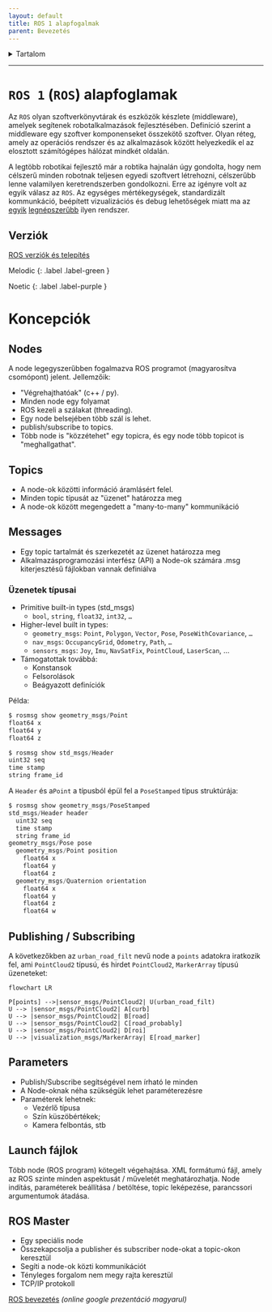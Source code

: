 ```yaml
---
layout: default
title: ROS 1 alapfogalmak
parent: Bevezetés
---
```


 

<details markdown="block">
  <summary>
    Tartalom
  </summary>
  {: .text-delta }
1. TOC
{:toc}
</details>

---


# `ROS 1` (`ROS`) alapfoglamak

Az `ROS` olyan szoftverkönyvtárak és eszközök készlete (middleware), amelyek segítenek robotalkalmazások fejlesztésében. Definíció szerint a middleware egy szoftver komponenseket összekötő szoftver. Olyan réteg, amely az operációs rendszer és az alkalmazások között helyezkedik el az elosztott számítógépes hálózat mindkét oldalán.

A legtöbb robotikai fejlesztő már a robtika hajnalán úgy gondolta, hogy nem célszerű minden robotnak teljesen egyedi szoftvert létrehozni, célszerűbb lenne valamilyen keretrendszerben gondolkozni. Erre az igényre volt az egyik válasz az `ROS`. Az egységes mértékegységek, standardizált kommunkáció, beépített vizualizációs és debug lehetőségek miatt ma az [egyik](https://metrics.ros.org) [legnépszerűbb](https://en.wikipedia.org/wiki/Robot_Operating_System) ilyen rendszer.


## Verziók

[ROS verziók és telepítés](https://sze-info.github.io/arj/telepites/README.html)

Melodic
{: .label .label-green }

Noetic
{: .label .label-purple }

# Koncepciók

## Nodes 

A node legegyszerűbben fogalmazva ROS programot (magyarosítva csomópont) jelent. Jellemzőik:

- "Végrehajthatóak" (c++ / py).
- Minden node egy folyamat
- ROS kezeli a szálakat (threading).
- Egy node belsejében több szál is lehet.
- publish/subscribe to topics. 
- Több node is "közzétehet" egy topicra, és egy node több topicot is "meghallgathat".

## Topics

- A node-ok közötti információ áramlásért felel.
- Minden topic típusát az "üzenet" határozza meg
- A node-ok között megengedett a "many-to-many" kommunikáció 

## Messages

- Egy topic tartalmát és szerkezetét az üzenet határozza meg
- Alkalmazásprogramozási interfész (API) a Node-ok számára .msg  kiterjesztésű fájlokban vannak definiálva

### Üzenetek típusai 
- Primitive built-in types (std_msgs)
  - `bool`, `string`, `float32`, `int32`, `…`
- Higher-level built in types:
  - `geometry_msgs`: `Point`, `Polygon`, `Vector`, `Pose`, `PoseWithCovariance`, `…`
  - `nav_msgs`: `OccupancyGrid`, `Odometry`, `Path`, `…`
  - `sensors_msgs`: `Joy`, `Imu`, `NavSatFix`, `PointCloud`, `LaserScan`, …
- Támogatottak továbbá:
  - Konstansok
  - Felsorolások
  - Beágyazott definíciók

Példa:

``` c
$ rosmsg show geometry_msgs/Point
float64 x
float64 y
float64 z
```

``` c
$ rosmsg show std_msgs/Header
uint32 seq
time stamp
string frame_id
```

A `Header` és a`Point` a típusból épül fel a `PoseStamped` típus struktúrája:

``` c
$ rosmsg show geometry_msgs/PoseStamped
std_msgs/Header header
  uint32 seq
  time stamp
  string frame_id
geometry_msgs/Pose pose
  geometry_msgs/Point position
    float64 x
    float64 y
    float64 z
  geometry_msgs/Quaternion orientation
    float64 x
    float64 y
    float64 z
    float64 w
```

## Publishing / Subscribing

A következőkben az `urban_road_filt` nevű node a `points` adatokra iratkozik fel, ami `PointCloud2` típusú, és hirdet `PointCloud2`, `MarkerArray` típusú üzeneteket:

```mermaid
flowchart LR

P[points] -->|sensor_msgs/PointCloud2| U(urban_road_filt)
U --> |sensor_msgs/PointCloud2| A[curb]
U --> |sensor_msgs/PointCloud2| B[road] 
U --> |sensor_msgs/PointCloud2| C[road_probably]
U --> |sensor_msgs/PointCloud2| D[roi]
U --> |visualization_msgs/MarkerArray| E[road_marker]

```

## Parameters
- Publish/Subscribe segítségével nem írható le minden
- A Node-oknak néha szükségük lehet paraméterezésre
- Paraméterek lehetnek:
  - Vezérlő típusa
  - Szín küszöbértékek; 
  - Kamera felbontás, stb

## Launch fájlok

Több node (ROS program) kötegelt végehajtása. XML formátumú fájl, amely az ROS szinte minden aspektusát / műveletét meghatározhatja. Node indítás, paraméterek beállítása / betöltése, topic leképezése, parancssori argumentumok átadása.


## ROS Master

- Egy speciális node
- Összekapcsolja a publisher és subscriber node-okat a  topic-okon keresztül
- Segíti a node-ok közti  kommunikációt
- Tényleges forgalom nem megy rajta keresztül
- TCP/IP protokoll


[ROS bevezetés](https://docs.google.com/presentation/d/e/2PACX-1vTl-60emc4HDBYLlGXbSuV7m7T3cbYpqxPU1MnaKxG9J-2XBD9-8eQyKNB0JffPFcOzRMbtXGASlm2x/pub?start=false&loop=false&delayms=3000) _(online google prezentáció magyarul)_

